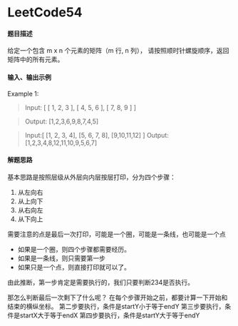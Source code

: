 # LeetCode54
#### 题目描述
给定一个包含 m x n 个元素的矩阵（m 行, n 列），
请按照顺时针螺旋顺序，返回矩阵中的所有元素。
#### 输入、输出示例
Example 1:
> Input: [
          [ 1, 2, 3 ],
          [ 4, 5, 6 ],
          [ 7, 8, 9 ]
         ]

> Output: [1,2,3,6,9,8,7,4,5]

> Input:[
          [1, 2, 3, 4],
          [5, 6, 7, 8],
          [9,10,11,12]
        ]
> Output: [1,2,3,4,8,12,11,10,9,5,6,7]


#### 解题思路
基本思路是按照层级从外层向内层按层打印，分为四个步骤：
1. 从左向右
2. 从上向下
3. 从右向左
4. 从下向上

需要注意的点是最后一次打印，可能是一个圈，可能是一条线，也可能是一个点
- 如果是一个圈，则四个步骤都需要经历。
- 如果是一条线，则只需要第一步
- 如果只是一个点，则直接打印就可以了。

由此推断，第一步肯定是需要执行的，我们只要判断234是否执行。

那怎么判断最后一次剩下了什么呢？
在每个步骤开始之前，都要计算一下开始和结束的横纵坐标。
第二步要执行，条件是startY小于等于endY
第三步要执行，条件是startX大于等于endX
第四步要执行，条件是startY大于等于endY